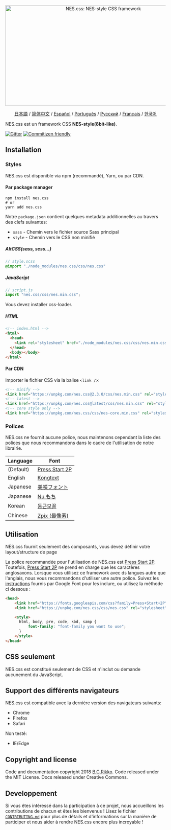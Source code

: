 <div align="center">
  <a href="https://nostalgic-css.github.io/NES.css/" target="_blank"><img src="https://user-images.githubusercontent.com/5305599/49061716-da649680-f254-11e8-9a89-d95a7407ec6a.png" alt="NES.css: NES-style  CSS framework" style="max-width: 100%;" width="600" height="315"></a>

  <a href="README-jp.md">日本語</a> / <a href="README-zh-CN.md">简体中文</a> / <a href="README-es.md">Español</a> / <a href="README-pt-BR.md">Português</a> / <a href="README-ru.md">Русский</a> / <a href="README-fr.md">Français</a> / <a href="/README-kr.md">한국어</a>
</div>

NES.css est un framework CSS **NES-style(8bit-like)**.

[![Gitter][gitter-badge]][gitter] [![Commitizen friendly][commitizen-badge]][commitizen]

## Installation

### Styles

NES.css est disponible via npm (recommandé), Yarn, ou par CDN.

#### Par package manager

```shell
npm install nes.css
# or
yarn add nes.css
```

Notre `package.json` contient quelques metadata additionnelles au travers des clefs suivantes:
* `sass` - Chemin vers le fichier source Sass principal
* `style` - Chemin vers le CSS non minifié

##### AltCSS(sass, scss...)

```scss
// style.scss
@import "./node_modules/nes.css/css/nes.css"
```

##### JavaScript

```js
// script.js
import "nes.css/css/nes.min.css";
```
Vous devez installer css-loader.

##### HTML
```html
<!-- index.html -->
<html>
  <head>
    <link rel="stylesheet" href="./node_modules/nes.css/css/nes.min.css">
  </head>
  <body></body>
</html>
```

#### Par CDN

Importer le fichier CSS via la balise `<link />`:

```html
<!-- minify -->
<link href="https://unpkg.com/nes.css@2.3.0/css/nes.min.css" rel="stylesheet" />
<!-- latest -->
<link href="https://unpkg.com/nes.css@latest/css/nes.min.css" rel="stylesheet" />
<!-- core style only -->
<link href="https://unpkg.com/nes.css/css/nes-core.min.css" rel="stylesheet" />
```

### Polices

NES.css ne fournit aucune police, nous maintenons cependant la liste des polices que nous recommandons dans le cadre de l'utilisation de notre librairie.

| Language  | Font                                                               |
| --------- | ------------------------------------------------------------------ |
| (Default) | [Press Start 2P](https://fonts.google.com/specimen/Press+Start+2P) |
| English   | [Kongtext](https://www.dafont.com/kongtext.font)                   |
| Japanese  | [美咲フォント](http://littlelimit.net/misaki.htm)                  |
| Japanese  | [Nu もち](http://kokagem.sakura.ne.jp/font/mochi/)                 |
| Korean    | [둥근모꼴](http://cactus.tistory.com/193)                              |
| Chinese   | [Zpix (最像素)](https://github.com/SolidZORO/zpix-pixel-font)      |

## Utilisation

NES.css fournit seulement des composants, vous devez définir votre layout/structure de page

La police recommandée pour l'utilisation de NES.css est [Press Start 2P][press-start-2p-font]. Toutefois, [Press Start 2P][press-start-2p-font] ne prend en charge que les caractères anglosaxons. Lorsque vous utilisez ce framework avec ds langues autre que l'anglais, nous vous recommandons d'utiliser une autre police. Suivez les [instructions][google-fonts-guide] fournis par Google Font pour les inclure, ou utilisez la méthode ci dessous :

```html
<head>
    <link href="https://fonts.googleapis.com/css?family=Press+Start+2P" rel="stylesheet">
    <link href="https://unpkg.com/nes.css/css/nes.css" rel="stylesheet" />

    <style>
      html, body, pre, code, kbd, samp {
          font-family: "font-family you want to use";
      }
    </style>
</head>
```

## CSS seulement

NES.css est constitué seulement de CSS et n'inclut ou demande aucunement du JavaScript.

## Support des différents navigateurs

NES.css est compatible avec la dernière version des navigateurs suivants:
* Chrome
* Firefox
* Safari

Non testé:
* IE/Edge

## Copyright and license

Code and documentation copyright 2018 [B.C.Rikko](https://github.com/BcRikko). Code released under the MIT License. Docs released under Creative Commons.

## Developpement

Si vous êtes intéressé dans la participation à ce projet, nous accueillons les contributions de chacun et êtes les bienvenus !
Lisez le fichier [`CONTRIBUTING.md`][contributing-document] pour plus de détails et d'informations sur la manière de participer et nous aider à rendre NES.css encore plus incroyable !





[commitizen]: http://commitizen.github.io/cz-cli/
[commitizen-badge]: https://img.shields.io/badge/commitizen-friendly-brightgreen.svg
[contributing-document]: /CONTRIBUTING.md
[gitter]: https://gitter.im/nostalgic-css/Lobby
[gitter-badge]: https://img.shields.io/gitter/room/nostalgic-css/Lobby.svg
[google-fonts-guide]: https://developers.google.com/fonts/docs/getting_started
[press-start-2p-font]: https://fonts.google.com/specimen/Press+Start+2P?selection.family=Press+Start+2P
